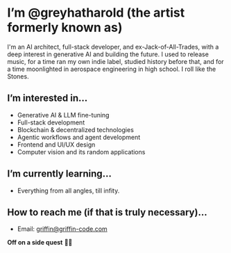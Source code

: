 # I’m @greyhatharold (the artist formerly known as)

I'm an AI architect, full-stack developer, and ex-Jack-of-All-Trades, with a deep interest in generative AI and building the future. 
I used to release music, for a time ran my own indie label, studied history before that, and for a time moonlighted in aerospace engineering in high school. I roll like the Stones.

## I’m interested in...
- Generative AI & LLM fine-tuning  
- Full-stack development
- Blockchain & decentralized technologies  
- Agentic workflows and agent development
- Frontend and UI/UX design
- Computer vision and its random applications

## I’m currently learning...
- Everything from all angles, till infity.

## How to reach me (if that is truly necessary)...
- Email: griffin@griffin-code.com
  
**Off on a side quest** 🚀🔥
